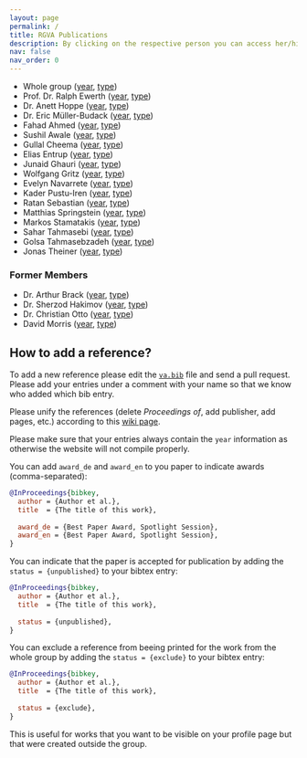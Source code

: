 ```yaml
---
layout: page
permalink: /
title: RGVA Publications
description: By clicking on the respective person you can access her/his list of publications sorted by the respective criterion
nav: false
nav_order: 0
---
```


<!-- _pages/publications.md -->

- Whole group ([year](/va-bib/rgva), [type](/va-bib/rgva-type))
- Prof. Dr. Ralph Ewerth ([year](/va-bib/ewerthr), [type](/va-bib/ewerthr-type))
- Dr. Anett Hoppe ([year](/va-bib/hoppea), [type](/va-bib/hoppea-type))
- Dr. Eric Müller-Budack ([year](/va-bib/muellerer), [type](/va-bib/muellerer-type))
- Fahad Ahmed ([year](/va-bib/ahmedf), [type](/va-bib/ahmedf-type))
- Sushil Awale ([year](/va-bib/awales), [type](/va-bib/awales-type))
- Gullal Cheema ([year](/va-bib/cheemag), [type](/va-bib/cheemag-type))
- Elias Entrup ([year](/va-bib/entrupe), [type](/va-bib/entrupe-type))
- Junaid Ghauri ([year](/va-bib/ghaurij), [type](/va-bib/ghaurij-type))
- Wolfgang Gritz ([year](/va-bib/gritzw), [type](/va-bib/gritzw-type))
- Evelyn Navarrete ([year](/va-bib/navarretee), [type](/va-bib/navarretee-type))
- Kader Pustu-Iren ([year](/va-bib/pustuk), [type](/va-bib/pustuk-type))
- Ratan Sebastian ([year](/va-bib/sebastianr), [type](/va-bib/sebastianr-type))
- Matthias Springstein ([year](/va-bib/springsteinm), [type](/va-bib/springsteinm-type))
- Markos Stamatakis ([year](/va-bib/stamatakism), [type](/va-bib/stamatakism-type))
- Sahar Tahmasebi ([year](/va-bib/tahmasebis), [type](/va-bib/tahmasebis-type))
- Golsa Tahmasebzadeh ([year](/va-bib/tahmasebzadehg), [type](/va-bib/tahmasebzadehg-type))
- Jonas Theiner ([year](/va-bib/theinerj), [type](/va-bib/theinerj-type))

### Former Members

- Dr. Arthur Brack ([year](/va-bib/bracka), [type](/va-bib/bracka-type))
- Dr. Sherzod Hakimov ([year](/va-bib/hakimovs), [type](/va-bib/hakimovs-type))
- Dr. Christian Otto ([year](/va-bib/ottoc), [type](/va-bib/ottoc-type))
- David Morris ([year](/va-bib/morrisd), [type](/va-bib/morrisd-type))

## How to add a reference?
To add a new reference please edit the [`va.bib`](https://github.com/TIBHannover/va-bib/blob/main/_bibliography/va.bib) file and send a pull request. Please add your entries under a comment with your name so that we know who added which bib entry.

Please unify the references (delete _Proceedings of_, add publisher, add pages, etc.) according to this [wiki page](https://wiki.tib.eu/confluence/display/varg/Unify+References).

Please make sure that your entries always contain the `year` information as otherwise the website will not compile properly.

You can add `award_de` and `award_en` to you paper to indicate awards (comma-separated):

```bibtex
@InProceedings{bibkey,
  author = {Author et al.},
  title  = {The title of this work},
  
  award_de = {Best Paper Award, Spotlight Session},
  award_en = {Best Paper Award, Spotlight Session},
}
```

You can indicate that the paper is accepted for publication by adding the `status = {unpublished}` to your bibtex entry:

```bibtex
@InProceedings{bibkey,
  author = {Author et al.},
  title  = {The title of this work},
  
  status = {unpublished},
}
```

You can exclude a reference from beeing printed for the work from the whole group by adding the `status = {exclude}` to your bibtex entry:

```bibtex
@InProceedings{bibkey,
  author = {Author et al.},
  title  = {The title of this work},
  
  status = {exclude},
}
```

This is useful for works that you want to be visible on your profile page but that were created outside the group.